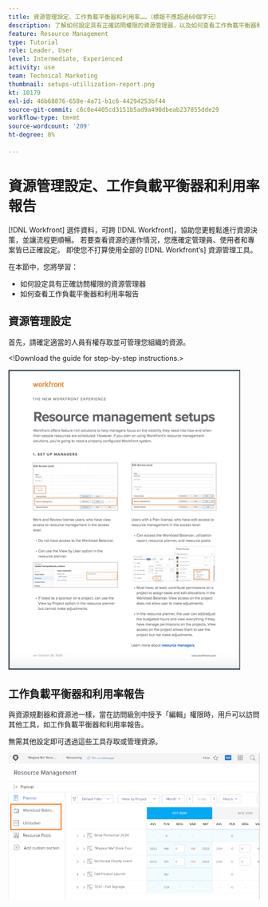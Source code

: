 ```yaml
---
title: 資源管理設定、工作負載平衡器和利用率……（標題不應超過60個字元）
description: 了解如何設定具有正確訪問權限的資源管理器，以及如何查看工作負載平衡器和利用率報告。
feature: Resource Management
type: Tutorial
role: Leader, User
level: Intermediate, Experienced
activity: use
team: Technical Marketing
thumbnail: setups-utillization-report.png
kt: 10179
exl-id: 46b68876-658e-4a71-b1c6-44294253bf44
source-git-commit: c6c0e4405cd3151b5ad9a490dbeab237855dde29
workflow-type: tm+mt
source-wordcount: '209'
ht-degree: 0%

---
```


# 資源管理設定、工作負載平衡器和利用率報告

[!DNL Workfront] 選件資料，可跨 [!DNL Workfront]，協助您更輕鬆進行資源決策，並讓流程更順暢。 若要查看資源的運作情況，您應確定管理員、使用者和專案皆已正確設定。 即使您不打算使用全部的 [!DNL Workfront’s] 資源管理工具。

在本節中，您將學習：

* 如何設定具有正確訪問權限的資源管理器
* 如何查看工作負載平衡器和利用率報告

## 資源管理設定

首先，請確定適當的人員有權存取並可管理您組織的資源。

&lt;!Download the guide for step-by-step instructions.&gt;

![資源管理設定一個尋呼機](assets/rm_setup01.png)


## 工作負載平衡器和利用率報告

與資源規劃器和資源池一樣，當在訪問級別中授予「編輯」權限時，用戶可以訪問其他工具，如工作負載平衡器和利用率報告。

無需其他設定即可透過這些工具存取或管理資源。

![具有利用率報告的工作負載平衡器](assets/rm_setup02.png)
